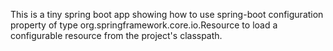This is a tiny spring boot app showing how to use spring-boot configuration property of type
org.springframework.core.io.Resource to load a configurable resource from the project's classpath.



